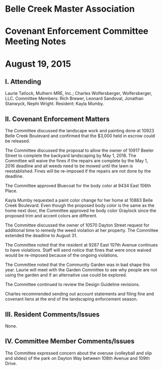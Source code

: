 # Belle Creek Master Association
# Covenant Enforcement Committee Meeting Notes
# August 19, 2015

## I. Attending
Laurie Tatlock, Mulhern MRE, Inc.; Charles Wolfersberger, Wolfersberger, LLC.  Committee Members: Rich Brewer, Leonard Sandoval, Jonathan Stanwyck, Nephi Wright.  Resident:  Kayla Mumby.

## II. Covenant Enforcement Matters
The Committee discussed the landscape work and painting done at 10923 Belle Creek Boulevard and confirmed that the $3,000 held in escrow could be released.

The Committee discussed the proposal to allow the owner of 10917 Beeler Street to complete the backyard landscaping by May 1, 2016.  The Committee will waive the fines if the repairs are complete by the May 1, 2016 deadline and all weeds need to be mowed until the lawn is reestablished.  Fines will be re-imposed if the repairs are not done by the deadline.

The Committee approved Bluecoat for the body color at 9434 East 106th Place.

Kayla Mumby requested a paint color change for her home at 10883 Belle Creek Boulevard.  Even though the proposed body color is the same as the home next door, the Committee approved he body color Graylock since the proposed trim and accent colors are different.

The Committee discussed the owner of 10570 Dayton Street request for additional time to remedy the weed violation at her property.  The Committee extended the deadline to August 31.

The Committee noted that the resident at 9287 East 107th Avenue continues to have violations.  Staff will send notice that fines that were once waived would be re-imposed because of the ongoing violations.

The Committee noted that the Community Garden was in bad shape this year.  Laurie will meet with the Garden Committee to see why people are not using the garden and if an alternative use could be explored.

The Committee continued to review the Design Guideline revisions.

Charles recommended sending out account statements and filing fine and covenant liens at the end of the landscaping enforcement season.

## III. Resident Comments/Issues
None.

## IV. Committee Member Comments/Issues
The Committee expressed concern about the overuse (volleyball and slip and slides) of the park on Dayton Way between 108th Avenue and 109th Drive.  
